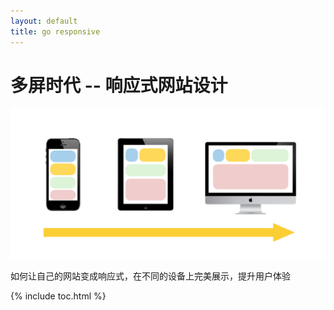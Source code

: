```yaml
---
layout: default
title: go responsive
---
```



<div class="index header">
  <div class="container">
    <h1 class="book-title">
      多屏时代 -- 响应式网站设计
    </h1>
  </div>
</div>

<div class="container">
  <div class="book-cover">
    <img src="images/index/cover.png"/>
  </div>
  <p class='book-description'>
    如何让自己的网站变成响应式，在不同的设备上完美展示，提升用户体验
  </p>
</div>

{% include toc.html %}

